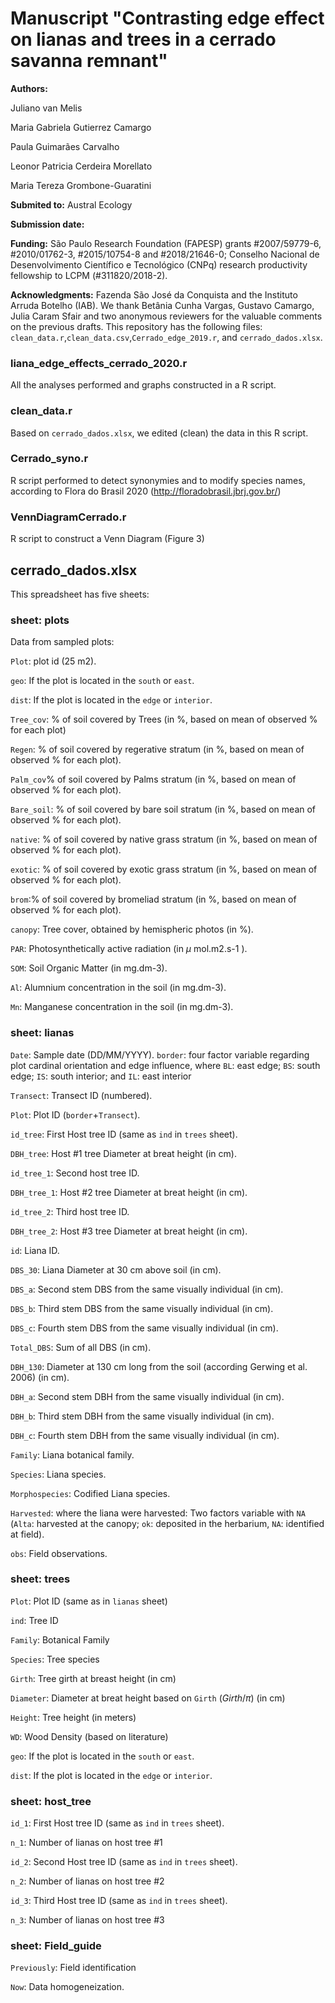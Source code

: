 # Manuscript "Contrasting edge effect on lianas and trees in a cerrado savanna remnant"
**Authors:** 

Juliano van Melis

Maria Gabriela Gutierrez Camargo

Paula Guimarães Carvalho

Leonor Patricia Cerdeira Morellato

Maria Tereza Grombone-Guaratini

**Submited to:** Austral Ecology

**Submission date:**

**Funding:**
São Paulo Research Foundation (FAPESP) grants #2007/59779-6, #2010/01762-3, #2015/10754-8 and #2018/21646-0; 
Conselho Nacional de Desenvolvimento Científico e Tecnológico (CNPq) research productivity fellowship to LCPM (#311820/2018-2). 

**Acknowledgments:**
Fazenda São José da Conquista and the Instituto Arruda Botelho (IAB).
We thank Betânia Cunha Vargas, Gustavo Camargo, Julia Caram Sfair and two anonymous reviewers for the valuable comments on the previous drafts.
This repository has the following files: `clean_data.r`,`clean_data.csv`,`Cerrado_edge_2019.r`,  and `cerrado_dados.xlsx`.

### liana_edge_effects_cerrado_2020.r

All the analyses performed and graphs constructed in a R script.

### clean_data.r

Based on `cerrado_dados.xlsx`, we edited (clean) the data in this R script.

### Cerrado_syno.r

R script performed to detect synonymies and to modify species names, according to Flora do Brasil 2020 (http://floradobrasil.jbrj.gov.br/)

### VennDiagramCerrado.r

R script to construct a Venn Diagram (Figure 3)

## cerrado_dados.xlsx
This spreadsheet has five sheets:

### sheet: plots
Data from sampled plots:

`Plot`: plot id (25 m2).

`geo`: If the plot is located in the `south` or `east`.	

`dist`: If the plot is located in the `edge` or `interior`.

`Tree_cov`: % of soil covered by Trees (in %, based on mean of observed % for each plot)

`Regen`: % of soil covered by regerative stratum	(in %, based on mean of observed % for each plot).

`Palm_cov`% of soil covered by Palms stratum	(in %, based on mean of observed % for each plot).

`Bare_soil`: % of soil covered by bare soil stratum	(in %, based on mean of observed % for each plot).

`native`: % of soil covered by native grass stratum	(in %, based on mean of observed % for each plot).

`exotic`: % of soil covered by exotic grass stratum	(in %, based on mean of observed % for each plot).

`brom`:% of soil covered by bromeliad stratum	(in %, based on mean of observed % for each plot).

`canopy`: Tree cover, obtained by hemispheric photos (in %).

`PAR`: Photosynthetically active radiation (in $\mu$ mol.m2.s-1 ).

`SOM`: Soil Organic Matter (in mg.dm-3).

`Al`: Alumnium concentration in the soil (in mg.dm-3).	

`Mn`: Manganese concentration in the soil (in mg.dm-3).

### sheet: lianas
`Date`: Sample date (DD/MM/YYYY). 
`border`: four factor variable regarding plot cardinal orientation and edge influence, where `BL`: east edge; `BS`: south edge; `IS`: south interior; and  `IL`: east interior

`Transect`: Transect ID	(numbered).

`Plot`: Plot ID (`border`+`Transect`).	

`id_tree`: First Host tree ID	(same as `ind` in `trees` sheet).

`DBH_tree`: Host #1 tree Diameter at breat height	(in cm).

`id_tree_1`: Second host tree ID.	

`DBH_tree_1`: Host #2 tree Diameter at breat height (in cm).	

`id_tree_2`: Third host tree ID.		

`DBH_tree_2`: Host #3 tree Diameter at breat height (in cm).	

`id`: Liana ID.	

`DBS_30`: Liana Diameter at 30 cm above soil (in cm).	

`DBS_a`: 	Second stem DBS from the same visually individual (in cm).

`DBS_b`: Third stem DBS from the same visually individual (in cm).	

`DBS_c`: Fourth stem DBS from the same visually individual (in cm).	

`Total_DBS`: Sum of all DBS (in cm).

`DBH_130`: Diameter at 130 cm long from the soil (according Gerwing et al. 2006) (in cm).	

`DBH_a`: Second stem DBH from the same visually individual	(in cm).

`DBH_b`: Third stem DBH from the same visually individual	(in cm).	

`DBH_c`: Fourth stem DBH from the same visually individual (in cm).	

`Family`: Liana botanical family.	

`Species`: Liana species.	

`Morphospecies`: Codified Liana species.

`Harvested`: where the liana	were harvested: Two factors variable with `NA` (`Alta`: harvested at the canopy; `ok`: deposited in the herbarium, `NA`: identified at field).

`obs`: Field observations.	

### sheet: trees
`Plot`: Plot ID (same as in `lianas` sheet)

`ind`: Tree ID	

`Family`: Botanical Family	

`Species`: Tree species 	

`Girth`: Tree girth at breast height	(in cm)

`Diameter`: Diameter at breat height based on `Girth` ($Girth/\pi$)	(in cm)

`Height`: Tree height (in meters)	

`WD`: Wood Density (based on literature)	

`geo`: If the plot is located in the `south` or `east`.	

`dist`: If the plot is located in the `edge` or `interior`.

### sheet: host_tree

`id_1`: First Host tree ID	(same as `ind` in `trees` sheet).	

`n_1`: Number of lianas on host tree #1	

`id_2`: Second Host tree ID	(same as `ind` in `trees` sheet).	

`n_2`: Number of lianas on host tree #2	

`id_3`: Third Host tree ID	(same as `ind` in `trees` sheet).	

`n_3`: Number of lianas on host tree #3

### sheet: Field_guide

`Previously`: Field identification

`Now`: Data homogeneization.
